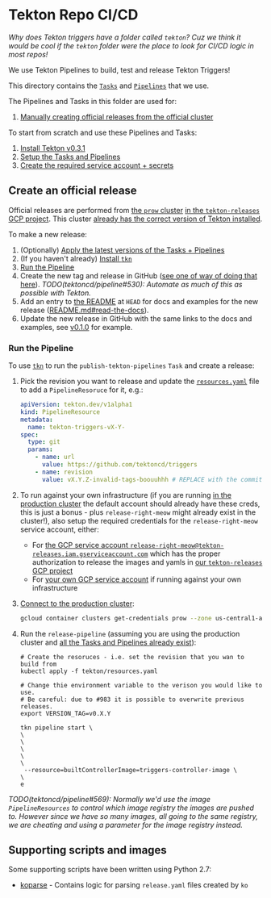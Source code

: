 # Tekton Repo CI/CD

_Why does Tekton triggers have a folder called `tekton`? Cuz we think it would
be cool if the `tekton` folder were the place to look for CI/CD logic in most
repos!_

We use Tekton Pipelines to build, test and release Tekton Triggers!

This directory contains the
[`Tasks`](https://github.com/tektoncd/pipeline/blob/master/docs/tasks.md) and
[`Pipelines`](https://github.com/tektoncd/pipeline/blob/master/docs/pipelines.md)
that we use.

The Pipelines and Tasks in this folder are used for:

1. [Manually creating official releases from the official cluster](#create-an-official-release)

To start from scratch and use these Pipelines and Tasks:

1. [Install Tekton v0.3.1](https://github.com/tektoncd/pipeline/blob/master/tekton/README.md#install-tekton)
1. [Setup the Tasks and Pipelines](https://github.com/tektoncd/pipeline/blob/master/tekton/README.md#setup)
1. [Create the required service account + secrets](https://github.com/tektoncd/pipeline/blob/master/tekton/README.md#service-account-and-secrets)

## Create an official release

Official releases are performed from
[the `prow` cluster](https://github.com/tektoncd/plumbing#prow)
[in the `tekton-releases` GCP project](https://github.com/tektoncd/plumbing/blob/master/gcp.md).
This cluster
[already has the correct version of Tekton installed](#install-tekton).

To make a new release:

1. (Optionally) [Apply the latest versions of the Tasks + Pipelines](#setup)
2. (If you haven't already)
   [Install `tkn`](https://github.com/tektoncd/cli#installing-tkn)
3. [Run the Pipeline](#run-the-pipeline)
4. Create the new tag and release in GitHub
   ([see one of way of doing that here](https://github.com/tektoncd/pipeline/issues/530#issuecomment-477409459)).
   _TODO(tektoncd/pipeline#530): Automate as much of this as possible with
   Tekton._
5. Add an entry to [the README](../README.md) at `HEAD` for docs and examples
   for the new release ([README.md#read-the-docs](README.md#read-the-docs)).
6. Update the new release in GitHub with the same links to the docs and
   examples, see
   [v0.1.0](https://github.com/tektoncd/pipeline/releases/tag/v0.1.0) for
   example.

### Run the Pipeline

To use [`tkn`](https://github.com/tektoncd/cli) to run the
`publish-tekton-pipelines` `Task` and create a release:

1. Pick the revision you want to release and update the
   [`resources.yaml`](./resources.yaml) file to add a `PipelineResoruce` for it,
   e.g.:

   ```yaml
   apiVersion: tekton.dev/v1alpha1
   kind: PipelineResource
   metadata:
     name: tekton-triggers-vX-Y-
   spec:
     type: git
     params:
       - name: url
         value: https://github.com/tektoncd/triggers
       - name: revision
         value: vX.Y.Z-invalid-tags-boouuhhh # REPLACE with the commit you'd like to build from
   ```

1. To run against your own infrastructure (if you are running
   [in the production cluster](https://github.com/tektoncd/plumbing#prow) the
   default account should already have these creds, this is just a bonus - plus
   `release-right-meow` might already exist in the cluster!), also setup the
   required credentials for the `release-right-meow` service account, either:

   - For
     [the GCP service account `release-right-meow@tekton-releases.iam.gserviceaccount.com`](#production-service-account)
     which has the proper authorization to release the images and yamls in
     [our `tekton-releases` GCP project](https://github.com/tektoncd/plumbing#prow)
   - For
     [your own GCP service account](https://cloud.google.com/iam/docs/creating-managing-service-accounts)
     if running against your own infrastructure

1. [Connect to the production cluster](https://github.com/tektoncd/plumbing#prow):

   ```bash
   gcloud container clusters get-credentials prow --zone us-central1-a --project tekton-releases
   ```

1. Run the `release-pipeline` (assuming you are using the production cluster and
   [all the Tasks and Pipelines already exist](#setup)):

   ```shell
   # Create the resoruces - i.e. set the revision that you wan to build from
   kubectl apply -f tekton/resources.yaml

   # Change thie environment variable to the verison you would like to use.
   # Be careful: due to #983 it is possible to overwrite previous releases.
   export VERSION_TAG=v0.X.Y

   tkn pipeline start \
   \
   \
   \
   \
   \
    --resource=builtControllerImage=triggers-controller-image \
   \
   e
   ```

_TODO(tektoncd/pipeline#569): Normally we'd use the image `PipelineResources` to
control which image registry the images are pushed to. However since we have so
many images, all going to the same registry, we are cheating and using a
parameter for the image registry instead._

## Supporting scripts and images

Some supporting scripts have been written using Python 2.7:

- [koparse](./koparse) - Contains logic for parsing `release.yaml` files created
  by `ko`
